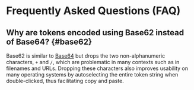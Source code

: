 Frequently Asked Questions (FAQ)
================================

## Why are tokens encoded using Base62 instead of Base64? {#base62}

Base62 is similar to [Base64][] but drops the two non-alphanumeric
characters, `+` and `/`, which are problematic in many contexts such as in
filenames and URLs. Dropping these characters also improves usability on
many operating systems by autoselecting the entire token string when
double-clicked, thus facilitating copy and paste.

[Base64]: http://en.wikipedia.org/wiki/Base64
